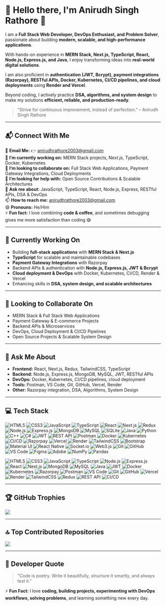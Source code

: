 # 💫 Hello there, I'm Anirudh Singh Rathore 👋

I am a **Full Stack Web Developer, DevOps Enthusiast, and Problem Solver**, passionate about building **modern, scalable, and high-performance applications**.  

With hands-on experience in **MERN Stack, Next.js, TypeScript, React, Node.js, Express.js, and Java**, I enjoy transforming ideas into **real-world digital solutions**.  

I am also proficient in **authentication (JWT, Bcrypt), payment integrations (Razorpay), RESTful APIs, Docker, Kubernetes, CI/CD pipelines, and cloud deployments** using **Render and Vercel**.  

Beyond coding, I actively practice **DSA, algorithms, and system design** to make my solutions **efficient, reliable, and production-ready**.   

> “Strive for continuous improvement, instead of perfection.” – Anirudh Singh Rathore  

---

## 📬 Connect With Me

📧 **Email Me:** 👉 [anirudhrathore2003@gmail.com](mailto:anirudhrathore2003@gmail.com)  
🌱 **I’m currently working on:** MERN Stack projects, Next.js, TypeScript, Docker, Kubernetes  
👯 **I’m looking to collaborate on:** Full Stack Web Applications, Payment Gateway Integrations, Cloud Deployments  
🤔 **I’m looking for help with:** Open Source Contributions & Scalable Architectures  
💬 **Ask me about:** JavaScript, TypeScript, React, Node.js, Express, RESTful APIs, DSA & DevOps  
📫 **How to reach me:** [anirudhrathore2003@gmail.com](mailto:anirudhrathore2003@gmail.com)  
😄 **Pronouns:** He/Him  
⚡ **Fun fact:** I love combining **code & coffee**, and sometimes debugging gives me more satisfaction than coding 😅  

---

## 🌱 Currently Working On
- Building **full-stack applications** with **MERN Stack & Next.js**  
- **TypeScript** for scalable and maintainable codebases  
- **Payment Gateway Integrations** with Razorpay  
- Backend APIs & authentication with **Node.js, Express.js, JWT & Bcrypt**  
- **Cloud deployment & DevOps** with Docker, Kubernetes, CI/CD, Render & Vercel  
- Enhancing skills in **DSA, system design, and scalable architectures**  

---

## 👯 Looking to Collaborate On
- MERN Stack & Full Stack Web Applications  
- Payment Gateway & E-commerce Projects  
- Backend APIs & Microservices  
- DevOps, Cloud Deployment & CI/CD Pipelines  
- Open Source Projects & Scalable System Design  

---

## 💬 Ask Me About
- **Frontend:** React, Next.js, Redux, TailwindCSS, TypeScript  
- **Backend:** Node.js, Express.js, MongoDB, MySQL, JWT, RESTful APIs  
- **DevOps:** Docker, Kubernetes, CI/CD pipelines, cloud deployment  
- **Tools:** Postman, VS Code, Git, GitHub, Vercel, Render  
- **Other:** Razorpay integration, DSA, Algorithms, System Design  

---

## 💻 Tech Stack

![HTML5](https://img.shields.io/badge/html5-%23E34F26.svg?style=for-the-badge&logo=html5&logoColor=white)
![CSS3](https://img.shields.io/badge/css3-%231572B6.svg?style=for-the-badge&logo=css3&logoColor=white)
![JavaScript](https://img.shields.io/badge/javascript-%23323330.svg?style=for-the-badge&logo=javascript&logoColor=%23F7DF1E)
![TypeScript](https://img.shields.io/badge/typescript-%23007ACC.svg?style=for-the-badge&logo=typescript&logoColor=white)
![React](https://img.shields.io/badge/react-%2320232a.svg?style=for-the-badge&logo=react&logoColor=%2361DAFB)
![Next.js](https://img.shields.io/badge/Next-black?style=for-the-badge&logo=next.js&logoColor=white)
![Redux](https://img.shields.io/badge/redux-%23593d88.svg?style=for-the-badge&logo=redux&logoColor=white)
![Node.js](https://img.shields.io/badge/node.js-6DA55F?style=for-the-badge&logo=node.js&logoColor=white)
![Express.js](https://img.shields.io/badge/express.js-%23404d59.svg?style=for-the-badge)
![MongoDB](https://img.shields.io/badge/mongodb-%234ea94b.svg?style=for-the-badge&logo=mongodb&logoColor=white)
![MySQL](https://img.shields.io/badge/mysql-4479A1.svg?style=for-the-badge&logo=mysql&logoColor=white)
![SQLite](https://img.shields.io/badge/sqlite-%2307405e.svg?style=for-the-badge&logo=sqlite&logoColor=white)
![Java](https://img.shields.io/badge/java-%23007396.svg?style=for-the-badge&logo=java&logoColor=white)
![Python](https://img.shields.io/badge/python-3670A0?style=for-the-badge&logo=python&logoColor=ffdd54)
![C++](https://img.shields.io/badge/c++-%2300599C.svg?style=for-the-badge&logo=c%2B%2B&logoColor=white)
![C#](https://img.shields.io/badge/c%23-%23239120.svg?style=for-the-badge&logo=csharp&logoColor=white)
![JWT](https://img.shields.io/badge/JWT-black?style=for-the-badge&logo=json-web-tokens)
![REST API](https://img.shields.io/badge/REST_API-blue?style=for-the-badge)
![Postman](https://img.shields.io/badge/postman-FF6C37?style=for-the-badge&logo=postman&logoColor=white)
![Docker](https://img.shields.io/badge/docker-%23007ACC.svg?style=for-the-badge&logo=docker&logoColor=white)
![Kubernetes](https://img.shields.io/badge/kubernetes-%23326CE5.svg?style=for-the-badge&logo=kubernetes&logoColor=white)
![CI/CD](https://img.shields.io/badge/CI/CD-blueviolet?style=for-the-badge)
![Razorpay](https://img.shields.io/badge/Razorpay-%2312B9DB.svg?style=for-the-badge&logo=razorpay&logoColor=white)
![Vercel](https://img.shields.io/badge/vercel-%23000000.svg?style=for-the-badge&logo=vercel&logoColor=white)
![Render](https://img.shields.io/badge/render-%231A1A1A.svg?style=for-the-badge&logo=render&logoColor=white)
![TailwindCSS](https://img.shields.io/badge/tailwindcss-%2338B2AC.svg?style=for-the-badge&logo=tailwind-css&logoColor=white)
![Bootstrap](https://img.shields.io/badge/bootstrap-%238511FA.svg?style=for-the-badge&logo=bootstrap&logoColor=white)
![Material UI](https://img.shields.io/badge/Material_UI-%23007FFF.svg?style=for-the-badge&logo=mui&logoColor=white)
![React Native](https://img.shields.io/badge/React_Native-%2320232a.svg?style=for-the-badge&logo=react&logoColor=%2361DAFB)
![Socket.io](https://img.shields.io/badge/Socket.io-black?style=for-the-badge&logo=socket.io&badgeColor=010101)
![Web3.js](https://img.shields.io/badge/Web3.js-F16822?style=for-the-badge&logo=web3.js&logoColor=white)
![Git](https://img.shields.io/badge/git-%23F05033.svg?style=for-the-badge&logo=git&logoColor=white)
![GitHub](https://img.shields.io/badge/github-%23121011.svg?style=for-the-badge&logo=github&logoColor=white)
![VS Code](https://img.shields.io/badge/VS%20Code-%23007ACC.svg?style=for-the-badge&logo=visual-studio-code&logoColor=white)
![Figma](https://img.shields.io/badge/Figma-%23F24E1E.svg?style=for-the-badge&logo=figma&logoColor=white)
![Adobe](https://img.shields.io/badge/Adobe-%23FF0000.svg?style=for-the-badge&logo=adobe&logoColor=white)
![NumPy](https://img.shields.io/badge/numpy-%23013243.svg?style=for-the-badge&logo=numpy&logoColor=white)
![Pandas](https://img.shields.io/badge/pandas-%23150458.svg?style=for-the-badge&logo=pandas&logoColor=white)

![HTML5](https://img.shields.io/badge/html5-%23E34F26.svg?style=for-the-badge&logo=html5&logoColor=white) 
![CSS3](https://img.shields.io/badge/css3-%231572B6.svg?style=for-the-badge&logo=css3&logoColor=white) 
![JavaScript](https://img.shields.io/badge/javascript-%23323330.svg?style=for-the-badge&logo=javascript&logoColor=%23F7DF1E) 
![TypeScript](https://img.shields.io/badge/typescript-%23007ACC.svg?style=for-the-badge&logo=typescript&logoColor=white)
![Node.js](https://img.shields.io/badge/node.js-6DA55F?style=for-the-badge&logo=node.js&logoColor=white) 
![Express.js](https://img.shields.io/badge/express.js-%23404d59.svg?style=for-the-badge) 
![React](https://img.shields.io/badge/react-%2320232a.svg?style=for-the-badge&logo=react&logoColor=%2361DAFB) 
![Next.js](https://img.shields.io/badge/Next-black?style=for-the-badge&logo=next.js&logoColor=white)
![MongoDB](https://img.shields.io/badge/mongodb-%234ea94b.svg?style=for-the-badge&logo=mongodb&logoColor=white) 
![MySQL](https://img.shields.io/badge/mysql-4479A1.svg?style=for-the-badge&logo=mysql&logoColor=white)
![Java](https://img.shields.io/badge/java-%23007396.svg?style=for-the-badge&logo=java&logoColor=white)
![JWT](https://img.shields.io/badge/JWT-black?style=for-the-badge&logo=json-web-tokens) 
![Docker](https://img.shields.io/badge/docker-%23007ACC.svg?style=for-the-badge&logo=docker&logoColor=white)
![Kubernetes](https://img.shields.io/badge/kubernetes-%23326CE5.svg?style=for-the-badge&logo=kubernetes&logoColor=white)
![Razorpay](https://img.shields.io/badge/Razorpay-%2312B9DB.svg?style=for-the-badge&logo=razorpay&logoColor=white)
![Postman](https://img.shields.io/badge/postman-FF6C37?style=for-the-badge&logo=postman&logoColor=white)
![VS Code](https://img.shields.io/badge/VS%20Code-%23007ACC.svg?style=for-the-badge&logo=visual-studio-code&logoColor=white)
![Git](https://img.shields.io/badge/git-%23F05033.svg?style=for-the-badge&logo=git&logoColor=white)
![GitHub](https://img.shields.io/badge/github-%23121011.svg?style=for-the-badge&logo=github&logoColor=white) 
![Vercel](https://img.shields.io/badge/vercel-%23000000.svg?style=for-the-badge&logo=vercel&logoColor=white)
![Render](https://img.shields.io/badge/render-%231A1A1A.svg?style=for-the-badge&logo=render&logoColor=white)
![TailwindCSS](https://img.shields.io/badge/tailwindcss-%2338B2AC.svg?style=for-the-badge&logo=tailwind-css&logoColor=white)
![Redux](https://img.shields.io/badge/redux-%23593d88.svg?style=for-the-badge&logo=redux&logoColor=white)
![REST API](https://img.shields.io/badge/REST_API-blue?style=for-the-badge)
![CI/CD](https://img.shields.io/badge/CI/CD-blueviolet?style=for-the-badge)

---

## 🏆 GitHub Trophies
![](https://github-profile-trophy.vercel.app/?username=Anirudh-Singh-26&theme=radical&no-frame=false&no-bg=true&margin-w=4)

---

## 🔝 Top Contributed Repositories
![](https://github-contributor-stats.vercel.app/api?username=Anirudh-Singh-26&limit=5&theme=dark&combine_all_yearly_contributions=true)

---

## 📌 Developer Quote
> "Code is poetry. Write it beautifully, structure it smartly, and always test it."  


⚡ **Fun Fact:** I love **coding, building projects, experimenting with DevOps workflows, solving problems**, and learning something new every day.
